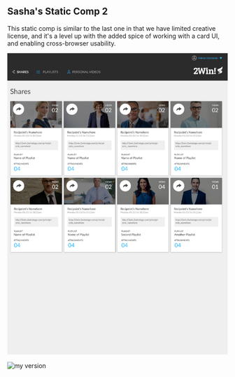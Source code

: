 ## Sasha's Static Comp 2

This static comp is similar to the last one in that we have limited creative license, and it's a level up with the added spice of working with a card UI, and enabling cross-browser usability.

![original comp](https://github.com/dunbarsa/sd-comp-challenge-2/blob/master/original-comp-2.jpg)

![my version](https://github.com/dunbarsa/sd-comp-challenge-2)
